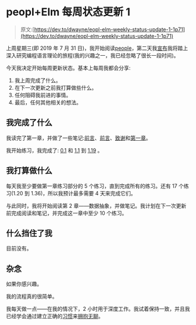 # peopl+Elm 每周状态更新 1

> 原文:[https://dev.to/dwayne/eopl-elm-weekly-status-update-1-1p71](https://dev.to/dwayne/eopl-elm-weekly-status-update-1-1p71)

上周星期三(即 2019 年 7 月 31 日)，我开始阅读[people](http://eopl3.com/)，第二天我[宣布](https://dev.to/dwayne/eopl-elm-4eb0)我将踏上深入研究编程语言理论的旅程(我的兴趣之一，我已经忽略了很长一段时间)。

今天我决定开始每周更新状态。基本上每周我都会分享:

1.  我上周完成了什么。
2.  在下一次更新之前我打算做些什么。
3.  任何阻碍我前进的事情。
4.  最后，任何其他相关的想法。

## [](#what-i-accomplished)我完成了什么

我读完了第一章，并做了一些笔记:[前言](https://github.com/dwayne/eopl3/blob/master/00-foreword.md)、[前言](https://github.com/dwayne/eopl3/blob/master/01-preface.md)、[致谢](https://github.com/dwayne/eopl3/blob/master/02-acknowledgements.md)和[第一章](https://github.com/dwayne/eopl3/blob/master/03-ch1.md)。

我开始练习，我完成了: [0.1](https://github.com/dwayne/eopl3/blob/master/01-preface/ex0.1.md) 和 [1.1](https://github.com/dwayne/eopl3/blob/master/03-ch1/ex1.1.md) 到 [1.19](https://github.com/dwayne/eopl3/blob/77568bc4aa12358ad0858522c4e0bc93690d9a22/03-ch1/src/Ch1.elm#L258) 。

## [](#what-i-plan-to-do)我打算做什么

每天我至少要做第一章练习部分的 5 个练习，直到完成所有的练习。还有 17 个练习(1.20 到 1.36)，所以我预计最多需要 4 天来完成它们。

与此同时，我将开始阅读第 2 章——数据抽象，并做笔记。我计划在下一次更新前完成阅读和笔记，并完成这一章中至少 10 个练习。

## [](#whats-blocking-me)什么挡住了我

目前没有。

## [](#other-thoughts)杂念

如果你感兴趣。

我的流程真的很简单。

我每天做一点——在我的情况下，2 小时用于深度工作。我试着保持一致，并且我已经学会通过建立正确的[习惯](https://jamesclear.com/atomic-habits)来[拥抱无聊](https://jamesclear.com/in-love-with-boredom)。